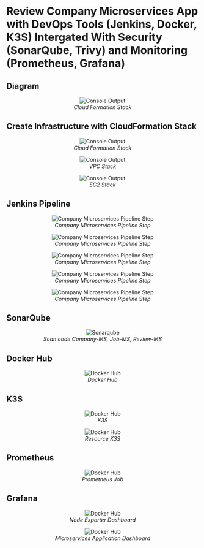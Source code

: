 # Review Company Microservices App with DevOps Tools (Jenkins, Docker, K3S) Intergated With Security (SonarQube, Trivy) and Monitoring (Prometheus, Grafana) 

## Diagram

<p align="center">
  <img src="images/project-images/nt548-diagram.png" alt="Console Output">
  <br>
  <em>Cloud Formation Stack</em>
</p>

## Create Infrastructure with CloudFormation Stack

<p align="center">
  <img src="images/project-images/cloudformation-stack.png" alt="Console Output">
  <br>
  <em>Cloud Formation Stack</em>
</p>

<p align="center">
  <img src="images/project-images/vpc-stack.png" alt="Console Output">
  <br>
  <em>VPC Stack</em>
</p>

<p align="center">
  <img src="images/project-images/ec2-stack.png" alt="Console Output">
  <br>
  <em>EC2 Stack</em>
</p>

## Jenkins Pipeline

<p align="center">
  <img src="images/project-images/jenkins-pipeline.png" alt="Company Microservices Pipeline Step">
  <br>
  <em>Company Microservices Pipeline Step</em>
</p>

<p align="center">
  <img src="images/project-images/build-microservices-stage.png" alt="Company Microservices Pipeline Step">
  <br>
  <em>Company Microservices Pipeline Step</em>
</p>

<p align="center">
  <img src="images/project-images/build-job-ms.png" alt="Company Microservices Pipeline Step">
  <br>
  <em>Company Microservices Pipeline Step</em>
</p>

<p align="center">
  <img src="images/project-images/build-review-ms.png" alt="Company Microservices Pipeline Step">
  <br>
  <em>Company Microservices Pipeline Step</em>
</p>

<p align="center">
  <img src="images/project-images/deploy-to-k3s-stage.png" alt="Company Microservices Pipeline Step">
  <br>
  <em>Company Microservices Pipeline Step</em>
</p>

## SonarQube

<p align="center">
  <img src="images/sonarqube/sonar.png" alt="Sonarqube">
  <br>
  <em>Scan code Company-MS, Job-MS, Review-MS</em>
</p>

## Docker Hub

<p align="center">
  <img src="images/docker/docker-hub.png" alt="Docker Hub">
  <br>
  <em>Docker Hub</em>
</p>

## K3S

<p align="center">
  <img src="images/project-images/config-ns-token.png" alt="Docker Hub">
  <br>
  <em>K3S</em>
</p>

<p align="center">
  <img src="images/project-images/k3s-get-all.png" alt="Docker Hub">
  <br>
  <em>Resource K3S</em>
</p>

## Prometheus

<p align="center">
  <img src="images/project-images/prometheus.png" alt="Docker Hub">
  <br>
  <em>Prometheus Job</em>
</p>

## Grafana

<p align="center">
  <img src="images/project-images/node-exporter.png" alt="Docker Hub">
  <br>
  <em>Node Exporter Dashboard</em>
</p>

<p align="center">
  <img src="images/project-images/microservices-monitor.png" alt="Docker Hub">
  <br>
  <em>Microservices Application Dashboard</em>
</p>


